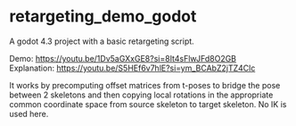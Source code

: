 # retargeting_demo_godot
A godot 4.3 project with a basic retargeting script.

Demo: https://youtu.be/1Dv5aGXxGE8?si=8It4sFlwJFd8O2GB  
Explanation: https://youtu.be/S5HEf6v7hlE?si=ym_BCAbZ2jTZ4Clc

It works by precomputing offset matrices from t-poses to bridge the pose between 2 skeletons and then copying local rotations in the appropriate common coordinate space from source skeleton to target skeleton.
No IK is used here.
